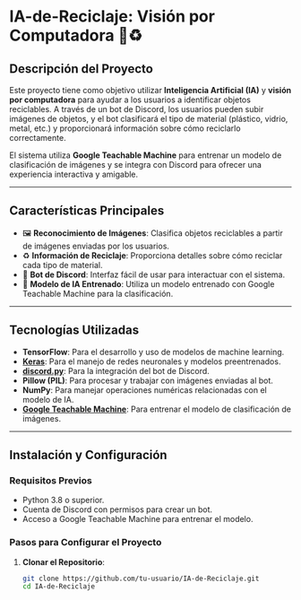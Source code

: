 # IA-de-Reciclaje: Visión por Computadora 🤖♻️

## Descripción del Proyecto
Este proyecto tiene como objetivo utilizar **Inteligencia Artificial (IA)** y **visión por computadora** para ayudar a los usuarios a identificar objetos reciclables. A través de un bot de Discord, los usuarios pueden subir imágenes de objetos, y el bot clasificará el tipo de material (plástico, vidrio, metal, etc.) y proporcionará información sobre cómo reciclarlo correctamente.

El sistema utiliza **Google Teachable Machine** para entrenar un modelo de clasificación de imágenes y se integra con Discord para ofrecer una experiencia interactiva y amigable.

---

## Características Principales
- 🖼️ **Reconocimiento de Imágenes**: Clasifica objetos reciclables a partir de imágenes enviadas por los usuarios.
- ♻️ **Información de Reciclaje**: Proporciona detalles sobre cómo reciclar cada tipo de material.
- 🤖 **Bot de Discord**: Interfaz fácil de usar para interactuar con el sistema.
- 🧠 **Modelo de IA Entrenado**: Utiliza un modelo entrenado con Google Teachable Machine para la clasificación.

---

## Tecnologías Utilizadas
- **TensorFlow**: Para el desarrollo y uso de modelos de machine learning.
- **[Keras](https://keras.io/guides/serialization_and_saving/)**: Para el manejo de redes neuronales y modelos preentrenados.
- **[discord.py](https://discordpy.readthedocs.io/en/stable/)**: Para la integración del bot de Discord.
- **Pillow (PIL)**: Para procesar y trabajar con imágenes enviadas al bot.
- **NumPy**: Para manejar operaciones numéricas relacionadas con el modelo de IA.
- **[Google Teachable Machine](https://teachablemachine.withgoogle.com/)**: Para entrenar el modelo de clasificación de imágenes.

---

## Instalación y Configuración

### Requisitos Previos
- Python 3.8 o superior.
- Cuenta de Discord con permisos para crear un bot.
- Acceso a Google Teachable Machine para entrenar el modelo.

### Pasos para Configurar el Proyecto
1. **Clonar el Repositorio**:
   ```bash
   git clone https://github.com/tu-usuario/IA-de-Reciclaje.git
   cd IA-de-Reciclaje
